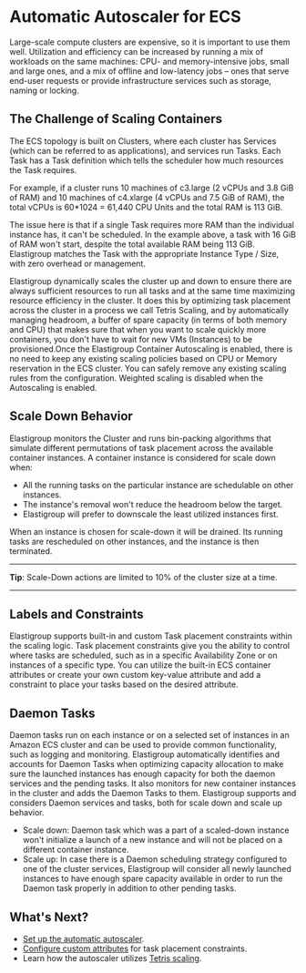 # Automatic Autoscaler for ECS

Large-scale compute clusters are expensive, so it is important to use them well. Utilization and efficiency can be increased by running a mix of workloads on the same machines: CPU- and memory-intensive jobs, small and large ones, and a mix of offline and low-latency jobs – ones that serve end-user requests or provide infrastructure services such as storage, naming or locking.

## The Challenge of Scaling Containers

The ECS topology is built on Clusters, where each cluster has Services (which can be referred to as applications), and services run Tasks. Each Task has a Task definition which tells the scheduler how much resources the Task requires.

For example, if a cluster runs 10 machines of c3.large (2 vCPUs and 3.8 GiB of RAM) and 10 machines of c4.xlarge (4 vCPUs and 7.5 GiB of RAM), the total vCPUs is 60\*1024 = 61,440 CPU Units and the total RAM is 113 GiB.

The issue here is that if a single Task requires more RAM than the individual instance has, it can't be scheduled. In the example above, a task with 16 GiB of RAM won't start, despite the total available RAM being 113 GiB. Elastigroup matches the Task with the appropriate Instance Type / Size, with zero overhead or management.

Elastigroup dynamically scales the cluster up and down to ensure there are always sufficient resources to run all tasks and at the same time maximizing resource efficiency in the cluster. It does this by optimizing task placement across the cluster in a process we call Tetris Scaling, and by automatically managing headroom, a buffer of spare capacity (in terms of both memory and CPU) that makes sure that when you want to scale quickly more containers, you don't have to wait for new VMs (Instances) to be provisioned.Once the Elastigroup Container Autoscaling is enabled, there is no need to keep any existing scaling policies based on CPU or Memory reservation in the ECS cluster. You can safely remove any existing scaling rules from the configuration. Weighted scaling is disabled when the Autoscaling is enabled.

## Scale Down Behavior

Elastigroup monitors the Cluster and runs bin-packing algorithms that simulate different permutations of task placement across the available container instances. A container instance is considered for scale down when:

- All the running tasks on the particular instance are schedulable on other instances.
- The instance's removal won't reduce the headroom below the target.
- Elastigroup will prefer to downscale the least utilized instances first.

When an instance is chosen for scale-down it will be drained. Its running tasks are rescheduled on other instances, and the instance is then terminated.

---

**Tip**: Scale-Down actions are limited to 10% of the cluster size at a time.

---

## Labels and Constraints

Elastigroup supports built-in and custom Task placement constraints within the scaling logic. Task placement constraints give you the ability to control where tasks are scheduled, such as in a specific Availability Zone or on instances of a specific type. You can utilize the built-in ECS container attributes or create your own custom key-value attribute and add a constraint to place your tasks based on the desired attribute.

## Daemon Tasks

Daemon tasks run on each instance or on a selected set of instances in an Amazon ECS cluster and can be used to provide common functionality, such as logging and monitoring. Elastigroup automatically identifies and accounts for Daemon Tasks when optimizing capacity allocation to make sure the launched instances has enough capacity for both the daemon services and the pending tasks. It also monitors for new container instances in the cluster and adds the Daemon Tasks to them. Elastigroup supports and considers Daemon services and tasks, both for scale down and scale up behavior.

- Scale down: Daemon task which was a part of a scaled-down instance won't initialize a launch of a new instance and will not be placed on a different container instance.
- Scale up: In case there is a Daemon scheduling strategy configured to one of the cluster services, Elastigroup will consider all newly launched instances to have enough spare capacity available in order to run the Daemon task properly in addition to other pending tasks.

## What's Next?

- [Set up the automatic autoscaler](elastigroup/tutorials/amazon-ecs/enable-autoscaling-for-ecs).
- [Configure custom attributes](elastigroup/tutorials/amazon-ecs/configure-attributes-for-task-placement-constraints) for task placement constraints.
- Learn how the autoscaler utilizes [Tetris scaling](elastigroup/features/amazon-ecs/autoscaler-tetris-scaling).
